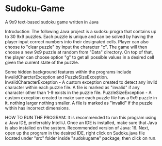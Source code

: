# Sudoku-Game
 A 9x9 text-based sudoku game written in Java

Introduction:
The following Java project is a sudoku progra that contains up to 30 9x9 puzzles.
Each puzzle is unique and can be solved by having the player input correct numbers into their designated cells.
Player can also choose to "clear puzzle" by input the character "c".
The game will then choose a new 9x9 puzzle at random from "Data\" directory.
On top of that, the player can choose option "g" to get all possible values in a desired cell given the current state of the puzzle.

Some hidden background features within the programs include InvalidCharcterException and PuzzleSizeException.
    InvalidCharacterException - A custom exception created to detect any invlid character within each puzzle file. A file is marked as "invalid" if any character other than 1-9 exists in the puzzle file.
    PuzzleSizeException - A custom exception created to make sure each puzzle file has a 9x9 puzzle in it, nothing larger nothing smaller. A file is marked as "invalid" if the puzzle within has incorrect dimensions.


HOW TO RUN THE PROGRAM:
It is recommended to run this program using a Java IDE, preferrably IntelliJ.
Once an IDE is installed, make sure that Java is also installed on the system.
Recommended version of Java: 16.
Next, open up the program in the desired IDE, right click on Sudoku.java file located under "src" folder inside "sudokugame" package, then click on run.